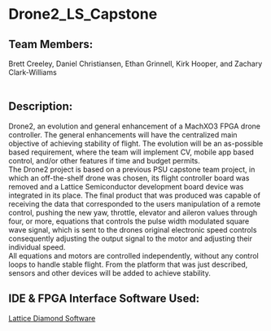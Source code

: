 # Drone2_LS_Capstone
## Team Members: 
Brett Creeley, Daniel Christiansen, Ethan Grinnell, Kirk Hooper, and Zachary Clark-Williams<br>
<br>
## Description:<br>
Drone2, an evolution and general enhancement of a MachXO3 FPGA drone controller. The general enhancements will have the centralized main objective of achieving stability of flight. The evolution will be an as-possible based requirement, where the team will implement CV, mobile app based control, and/or other features if time and budget permits.
<br>
The Drone2 project is based on a previous PSU capstone team project, in which an off-the-shelf drone was chosen, its flight controller board was removed and a Lattice Semiconductor development board device was integrated in its place. The final product that was produced was capable of receiving the data that corresponded to the users manipulation of a remote control, pushing the new yaw, throttle, elevator and aileron values through four, or more, equations that controls the pulse width modulated square wave signal, which is sent to the drones original electronic speed controls consequently adjusting the output signal to the motor and adjusting their individual speed.
<br>
All equations and motors are controlled independently, without any control loops to handle stable flight. From the platform that was just described, sensors and other devices will be added to achieve stability.
<br>
## IDE & FPGA Interface Software Used: <br>
[Lattice Diamond Software](http://www.latticesemi.com/Products/DesignSoftwareAndIP/FPGAandLDS/LatticeDiamond) <br>
<br>
